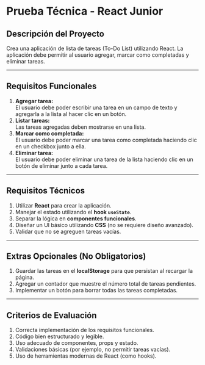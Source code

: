 # Prueba Técnica - React Junior

## Descripción del Proyecto

Crea una aplicación de lista de tareas (To-Do List) utilizando React. La aplicación debe permitir al usuario agregar, marcar como completadas y eliminar tareas.

---

## Requisitos Funcionales

1. **Agregar tarea:**  
   El usuario debe poder escribir una tarea en un campo de texto y agregarla a la lista al hacer clic en un botón.
2. **Listar tareas:**  
   Las tareas agregadas deben mostrarse en una lista.
3. **Marcar como completada:**  
   El usuario debe poder marcar una tarea como completada haciendo clic en un checkbox junto a ella.
4. **Eliminar tarea:**  
   El usuario debe poder eliminar una tarea de la lista haciendo clic en un botón de eliminar junto a cada tarea.

---

## Requisitos Técnicos

1. Utilizar **React** para crear la aplicación.
2. Manejar el estado utilizando el **hook `useState`**.
3. Separar la lógica en **componentes funcionales**.
4. Diseñar un UI básico utilizando **CSS** (no se requiere diseño avanzado).
5. Validar que no se agreguen tareas vacías.

---

## Extras Opcionales (No Obligatorios)

1. Guardar las tareas en el **localStorage** para que persistan al recargar la página.
2. Agregar un contador que muestre el número total de tareas pendientes.
3. Implementar un botón para borrar todas las tareas completadas.

---

## Criterios de Evaluación

1. Correcta implementación de los requisitos funcionales.
2. Código bien estructurado y legible.
3. Uso adecuado de componentes, props y estado.
4. Validaciones básicas (por ejemplo, no permitir tareas vacías).
5. Uso de herramientas modernas de React (como hooks).
